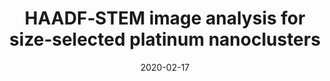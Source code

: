 ---
title: "HAADF‐STEM image analysis for size‐selected platinum nanoclusters"
collection: publications
permalink: /publication/002-microscopy
excerpt: ''
date: 2020-02-17
venue: Journal of Microscopy
paperurl: 'https://doi.org/10.1111/jmi.12877'
---